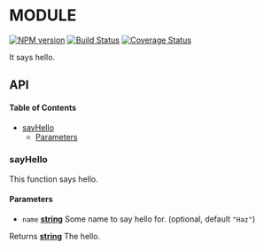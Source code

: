 # MODULE

[![NPM version](https://img.shields.io/npm/v/MODULE.svg?style=flat-square)](https://npmjs.org/package/MODULE)
[![Build Status](https://img.shields.io/travis/vadzim/MODULE/master.svg?style=flat-square)](https://travis-ci.org/vadzim/MODULE)
[![Coverage Status](https://img.shields.io/codecov/c/github/vadzim/MODULE/master.svg?style=flat-square)](https://codecov.io/gh/vadzim/MODULE/branch/master)

It says hello.

## API

<!-- Generated by documentation.js. Update this documentation by updating the source code. -->

#### Table of Contents

-   [sayHello](#sayhello)
    -   [Parameters](#parameters)

### sayHello

This function says hello.

#### Parameters

-   `name` **[string](https://developer.mozilla.org/docs/Web/JavaScript/Reference/Global_Objects/String)** Some name to say hello for. (optional, default `"Haz"`)

Returns **[string](https://developer.mozilla.org/docs/Web/JavaScript/Reference/Global_Objects/String)** The hello.
